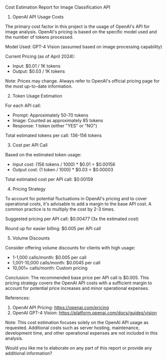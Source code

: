 Cost Estimation Report for Image Classification API

1. OpenAI API Usage Costs

The primary cost factor in this project is the usage of OpenAI's API for image analysis. OpenAI's pricing is based on the specific model used and the number of tokens processed.

Model Used: GPT-4 Vision (assumed based on image processing capability)

Current Pricing (as of April 2024):
- Input: $0.01 / 1K tokens
- Output: $0.03 / 1K tokens

Note: Prices may change. Always refer to OpenAI's official pricing page for the most up-to-date information.

2. Token Usage Estimation

For each API call:
- Prompt: Approximately 50-70 tokens
- Image: Counted as approximately 85 tokens
- Response: 1 token (either "YES" or "NO")

Total estimated tokens per call: 136-156 tokens

3. Cost per API Call

Based on the estimated token usage:
- Input cost: (156 tokens / 1000) * $0.01 = $0.00156
- Output cost: (1 token / 1000) * $0.03 = $0.00003

Total estimated cost per API call: $0.00159

4. Pricing Strategy

To account for potential fluctuations in OpenAI's pricing and to cover operational costs, it's advisable to add a margin to the base API cost. A common practice is to multiply the cost by 2-3 times.

Suggested pricing per API call: $0.00477 (3x the estimated cost)

Round up for easier billing: $0.005 per API call

5. Volume Discounts

Consider offering volume discounts for clients with high usage:
- 1-1,000 calls/month: $0.005 per call
- 1,001-10,000 calls/month: $0.0045 per call
- 10,001+ calls/month: Custom pricing

Conclusion:
The recommended base price per API call is $0.005. This pricing strategy covers the OpenAI API costs with a sufficient margin to account for potential price increases and minor operational expenses.

References:
1. OpenAI API Pricing: https://openai.com/pricing
2. OpenAI GPT-4 Vision: https://platform.openai.com/docs/guides/vision

Note: This cost estimation focuses solely on the OpenAI API usage as requested. Additional costs such as server hosting, maintenance, development time, and other operational expenses are not included in this analysis.

Would you like me to elaborate on any part of this report or provide any additional information?